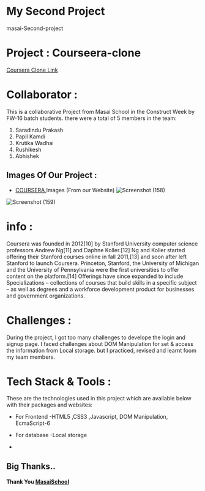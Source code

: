 # My Second Project
masai-Second-project
# Project : Courseera-clone
<a href="https://inquisitive-cassata-5ce846.netlify.app/">Coursera Clone Link</a>
# Collaborator :
This is a collaborative Project from Masai School in the Construct Week by FW-16 batch students. there were a total of 5 members in the team:
1. Saradindu Prakash 
2. Papil Kamdi
3. Krutika Wadhai
4. Rushikesh 
5. Abhishek 

## Images Of Our Project :
* [COURSERA ]("https://inquisitive-cassata-5ce846.netlify.app/") Images (From our Website) 
![Screenshot (158)](https://user-images.githubusercontent.com/99641288/171847714-4a739129-dba0-4c50-bc75-89ddf54663ac.png)

![Screenshot (159)](https://user-images.githubusercontent.com/99641288/171847780-40674af9-c8cf-4cee-a061-8f862d607ffe.png)

# info :
Coursera was founded in 2012[10] by Stanford University computer science professors Andrew Ng[11] and Daphne Koller.[12] Ng and Koller started offering their Stanford courses online in fall 2011,[13] and soon after left Stanford to launch Coursera. Princeton, Stanford, the University of Michigan and the University of Pennsylvania were the first universities to offer content on the platform.[14] Offerings have since expanded to include Specializations – collections of courses that build skills in a specific subject – as well as degrees and a workforce development product for businesses and government organizations.

# Challenges :
During the project, I got too many challenges to develope the login and signup page. I faced challenges about DOM Manipulation for set & access the information from Local storage. but I practiced, revised and learnt foom my team members.

# Tech Stack & Tools :
These are the technologies used in this project which are available below with their packages and websites:

* For Frontend -HTML5 ,CSS3 ,Javascript, DOM Manipulation, EcmaScript-6

* For database -Local storage
* 
## Big Thanks..
#### Thank You [MasaiSchool](https://www.masaischool.com/ "home") 
